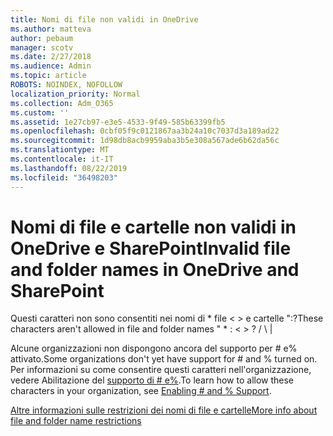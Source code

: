```yaml
---
title: Nomi di file non validi in OneDrive
ms.author: matteva
author: pebaum
manager: scotv
ms.date: 2/27/2018
ms.audience: Admin
ms.topic: article
ROBOTS: NOINDEX, NOFOLLOW
localization_priority: Normal
ms.collection: Adm_O365
ms.custom: ''
ms.assetid: 1e27cb97-e3e5-4533-9f49-585b63399fb5
ms.openlocfilehash: 0cbf05f9c0121867aa3b24a10c7037d3a189ad22
ms.sourcegitcommit: 1d98db8acb9959aba3b5e308a567ade6b62da56c
ms.translationtype: MT
ms.contentlocale: it-IT
ms.lasthandoff: 08/22/2019
ms.locfileid: "36498203"
---
```

# <a name="invalid-file-and-folder-names-in-onedrive-and-sharepoint"></a><span data-ttu-id="790a8-102">Nomi di file e cartelle non validi in OneDrive e SharePoint</span><span class="sxs-lookup"><span data-stu-id="790a8-102">Invalid file and folder names in OneDrive and SharePoint</span></span>

<span data-ttu-id="790a8-103">Questi caratteri non sono consentiti nei nomi di \* file \< \> e cartelle ":?</span><span class="sxs-lookup"><span data-stu-id="790a8-103">These characters aren't allowed in file and folder names " \* : \< \> ?</span></span> <span data-ttu-id="790a8-104">/ \ |</span><span class="sxs-lookup"><span data-stu-id="790a8-104"></span></span> 
  
<span data-ttu-id="790a8-105">Alcune organizzazioni non dispongono ancora del supporto per # e% attivato.</span><span class="sxs-lookup"><span data-stu-id="790a8-105">Some organizations don't yet have support for # and % turned on.</span></span> <span data-ttu-id="790a8-106">Per informazioni su come consentire questi caratteri nell'organizzazione, vedere Abilitazione del [supporto di # e%](https://go.microsoft.com/fwlink/?linkid=862611).</span><span class="sxs-lookup"><span data-stu-id="790a8-106">To learn how to allow these characters in your organization, see [Enabling # and % Support](https://go.microsoft.com/fwlink/?linkid=862611).</span></span> 
  
[<span data-ttu-id="790a8-107">Altre informazioni sulle restrizioni dei nomi di file e cartelle</span><span class="sxs-lookup"><span data-stu-id="790a8-107">More info about file and folder name restrictions</span></span>](https://go.microsoft.com/fwlink/?linkid=866430)
  

